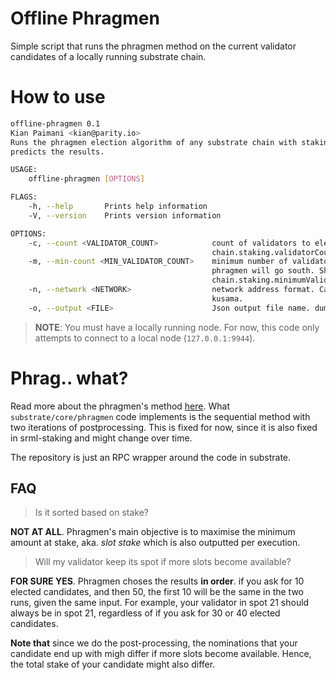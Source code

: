 # Offline Phragmen

Simple script that runs the phragmen method on the current validator candidates of a locally running
substrate chain. 

# How to use 

```bash
offline-phragmen 0.1
Kian Paimani <kian@parity.io>
Runs the phragmen election algorithm of any substrate chain with staking module offline (aka. off the chain) and
predicts the results.

USAGE:
    offline-phragmen [OPTIONS]

FLAGS:
    -h, --help       Prints help information
    -V, --version    Prints version information

OPTIONS:
    -c, --count <VALIDATOR_COUNT>            count of validators to elect. Should be equal to
                                             chain.staking.validatorCount. Default is 50.
    -m, --min-count <MIN_VALIDATOR_COUNT>    minimum number of validators to elect. If less candidates are available,
                                             phragmen will go south. Should be equal to
                                             chain.staking.minimumValidatorCount. Default is 10.
    -n, --network <NETWORK>                  network address format. Can be kusama|polkadot|substrate. Default is
                                             kusama.
    -o, --output <FILE>                      Json output file name. dumps the results into if given.
```

> **NOTE**: You must have a locally running node. For now, this code only attempts to connect to a local node (`127.0.0.1:9944`).

# Phrag.. what?

Read more about the phragmen's method [here](https://wiki.polkadot.network/docs/en/learn-phragmen). What `substrate/core/phragmen` code implements is the sequential method with
two iterations of postprocessing. This is fixed for now, since it is also fixed in srml-staking and
might change over time.

The repository is just an RPC wrapper around the code in substrate. 

## FAQ

> Is it sorted based on stake?

**NOT AT ALL**. Phragmen's main objective is to maximise the minimum amount at stake, aka. _slot
stake_ which is also outputted per execution.

> Will my validator keep its spot if more slots become available?

**FOR SURE YES**. Phragmen choses the results __in order__. if you ask for 10 elected candidates, and
then 50, the first 10 will be the same in the two runs, given the same input. For example, your validator in spot 21 should always be in spot 21, regardless of if you ask for 30 or 40 elected candidates. 

**Note that** since we do the post-processing, the nominations that your candidate end up with migh differ if more slots become available. Hence, the total stake of your candidate might also differ.
